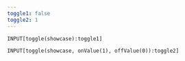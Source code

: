 ```yaml
---
toggle1: false
toggle2: 1
---
```


```meta-bind
INPUT[toggle(showcase):toggle1]
```

```meta-bind
INPUT[toggle(showcase, onValue(1), offValue(0)):toggle2]
```